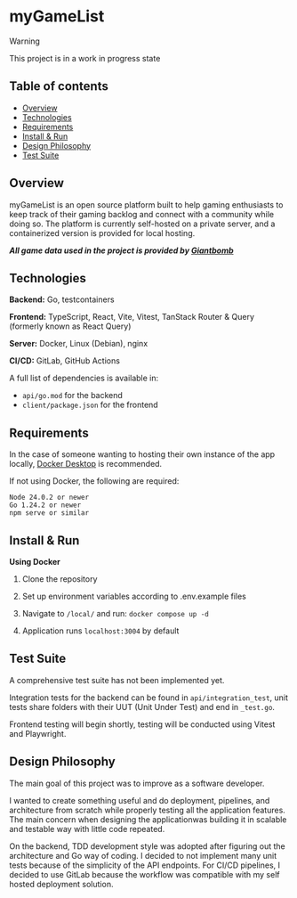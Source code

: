# myGameList
> [!WARNING]
> This project is in a work in progress state
## Table of contents
- [Overview](#Overview)
- [Technologies](#Technologies)
- [Requirements](#Requirements)
- [Install & Run](Install--Run)
- [Design Philosophy](Design&nbsp;philosophy)
- [Test Suite](Test&nbsp;suite)
## Overview
myGameList is an open source platform built to help gaming enthusiasts to keep track of their gaming backlog and connect with a community while doing so. 
The platform is currently self-hosted on a private server, and a containerized version is provided for local hosting.

***All game data used in the project is provided by [Giantbomb](https://www.giantbomb.com/)***
## Technologies
**Backend:** Go, testcontainers

**Frontend:** TypeScript, React, Vite, Vitest, TanStack Router & Query (formerly known as React Query)

**Server:** Docker, Linux (Debian), nginx

**CI/CD:** GitLab, GitHub Actions

A full list of dependencies is available in:
- `api/go.mod` for the backend
- `client/package.json` for the frontend
## Requirements
In the case of someone wanting to hosting their own instance of the app locally, [Docker Desktop](https://docs.docker.com/desktop/setup/install/windows-install/) is recommended.

If not using Docker, the following are required:

```
Node 24.0.2 or newer
Go 1.24.2 or newer
npm serve or similar
```

## Install & Run
**Using Docker**
1. Clone the repository
2. Set up environment variables according to .env.example files
3. Navigate to `/local/` and run:
 `docker compose up -d`
 
4. Application runs `localhost:3004` by default

## Test Suite
A comprehensive test suite has not been implemented yet.

Integration tests for the backend can be found in `api/integration_test`, unit tests share folders with their UUT  (Unit Under Test) and end in `_test.go`.

Frontend testing will begin shortly, testing will be conducted using Vitest and Playwright.
## Design Philosophy
The main goal of this project was to improve as a software developer.

I wanted to create something useful and do deployment, pipelines, and architecture from scratch while properly testing all the application features. The main concern when designing the applicationwas building it in scalable and testable way with little code repeated. 

On the backend, TDD development style was adopted after figuring out the architecture and Go way of coding. I decided to not implement many unit tests because of the simplicity of the API endpoints. For CI/CD pipelines, I decided to use GitLab because the workflow was compatible with my self hosted deployment solution.

